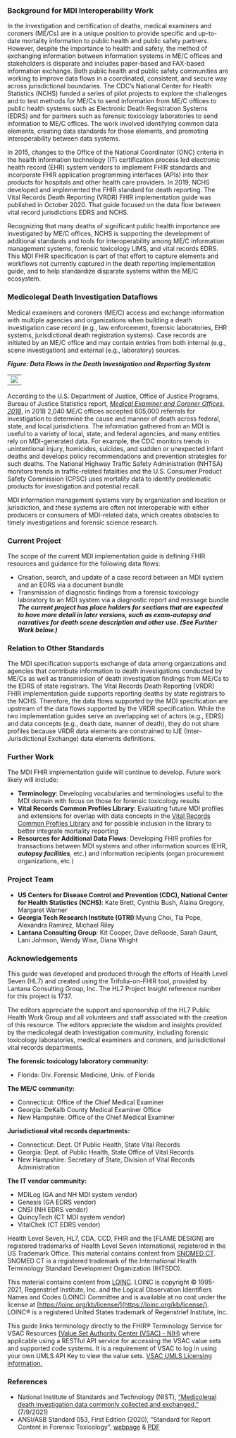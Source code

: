 ### Background for MDI Interoperability Work
In the investigation and certification of deaths, medical examiners and coroners (ME/Cs) are in a unique position to provide specific and up-to-date mortality information to public health and public safety partners. However, despite the importance to health and safety, the method of exchanging information between information systems in ME/C offices and stakeholders is disparate and includes paper-based and FAX-based information exchange. Both public health and public safety communities are working to improve data flows in a coordinated, consistent, and secure way across jurisdictional boundaries. The CDC’s National Center for Health Statistics (NCHS) funded a series of pilot projects to explore the challenges and to test methods for ME/Cs to send information from ME/C offices to public health systems such as Electronic Death Registration Systems (EDRS) and for partners such as forensic toxicology laboratories to send information to ME/C offices. The work involved identifying common data elements, creating data standards for those elements, and promoting interoperability between data systems.

In 2015, changes to the Office of the National Coordinator (ONC) criteria in the health information technology (IT) certification process led electronic health record (EHR) system vendors to implement FHIR standards and incorporate FHIR application programming interfaces (APIs) into their products for hospitals and other health care providers. In 2019, NCHS developed and implemented the FHIR standard for death reporting. The Vital Records Death Reporting (VRDR) FHIR implementation guide was published in October 2020. That guide focused on the data flow between vital record jurisdictions EDRS and NCHS.

Recognizing that many deaths of significant public health importance are investigated by ME/C offices, NCHS is supporting the development of additional standards and tools for interoperability among ME/C information management systems, forensic toxicology LIMS, and vital records EDRS. This MDI FHIR specification is part of that effort to capture elements and workflows not currently captured in the death reporting implementation guide, and to help standardize disparate systems within the ME/C ecosystem. 

### Medicolegal Death Investigation Dataflows
Medical examiners and coroners (ME/C) access and exchange information with multiple agencies and organizations when building a death investigation case record (e.g., law enforcement, forensic laboratories, EHR systems, jurisdictional death registration systems). Case records are initiated by an ME/C office and may contain entries from both internal (e.g., scene investigation) and external (e.g., laboratory) sources.

***Figure: Data Flows in the Death Investigation and Reporting System***
<table><tr><td><img src="IG-image-MDI-data-flows-8-22.png" /></td></tr></table>


According to the U.S. Department of Justice, Office of Justice Programs, Bureau of Justice Statistics report, [*Medical Examiner and Coroner Offices, 2018*](https://bjs.ojp.gov/content/pub/pdf/meco18.pdf), in 2018 2,040 ME/C offices accepted 605,000 referrals for investigation to determine the cause and manner of death across federal, state, and local jurisdictions. The information gathered from an MDI is useful to a variety of local, state, and federal agencies, and many entities rely on MDI-generated data. For example, the CDC monitors trends in unintentional injury, homicides, suicides, and sudden or unexpected infant deaths and develops policy recommendations and prevention strategies for such deaths. The National Highway Traffic Safety Administration (NHTSA) monitors trends in traffic-related fatalities and the U.S. Consumer Product Safety Commission (CPSC) uses mortality data to identify problematic products for investigation and potential recall.

MDI information management systems vary by organization and location or jurisdiction, and these systems are often not interoperable with either producers or consumers of MDI-related data, which creates obstacles to timely investigations and forensic science research.

### Current Project
The scope of the current MDI implementation guide is defining FHIR resources and guidance for the following data flows:
* Creation, search, and update of a case record between an MDI system and an EDRS via a document bundle
* Transmission of diagnostic findings from a forensic toxicology laboratory to an MDI system via a diagnostic report and message bundle
***The current project has place holders for sections that are expected to have more detail in later versions, such as exam-autopsy and narratives for death scene description and other use. (See Further Work below.)***

### Relation to Other Standards
The MDI specification supports exchange of data among organizations and agencies that contribute information to death investigations conducted by ME/Cs as well as transmission of death investigation findings from ME/Cs to the EDRS of state registrars. The Vital Records Death Reporting (VRDR) FHIR implementation guide supports reporting deaths by state registrars to the NCHS. Therefore, the data flows supported by the MDI specification are upstream of the data flows supported by the VRDR specification. While the two implementation guides serve an overlapping set of actors (e.g., EDRS) and data concepts (e.g., death date, manner of death), they do not share profiles because VRDR data elements are constrained to IJE (Inter-Jurisdictional Exchange) data elements definitions.

### Further Work
The MDI FHIR implementation guide will continue to develop. Future work likely will include:
* **Terminology**: Developing vocabularies and terminologies useful to the MDI domain with focus on those for forensic toxicology results 
* **Vital Records Common Profiles Library**: Evaluating future MDI profiles and extensions for overlap with data concepts in the [Vital Records Common Profiles Library](http://hl7.org/fhir/us/vr-common-library/) and for possible inclusion in the library to better integrate mortality reporting
* **Resources for Additional Data Flows**: Developing FHIR profiles for transactions between MDI systems and other information sources (EHR, ***autopsy facilities***, etc.) and information recipients (organ procurement organizations, etc.)

### Project Team
* **US Centers for Disease Control and Prevention (CDC), National Center for Health Statistics (NCHS)**: Kate Brett, Cynthia Bush, Alaina Gregory, Margaret Warner
* **Georgia Tech Research Institute (GTRI)**:Myung Choi, Tia Pope, Alexandra Ramirez, Michael Riley 
* **Lantana Consulting Group**: Kit Cooper, Dave deRoode, Sarah Gaunt, Lani Johnson, Wendy Wise, Diana Wright

### Acknowledgements
This guide was developed and produced through the efforts of Health Level Seven (HL7) and created using the Trifolia-on-FHIR tool, provided by Lantana Consulting Group, Inc. The HL7 Project Insight reference number for this project is 1737.

The editors appreciate the support and sponsorship of the HL7 Public Health Work Group and all volunteers and staff associated with the creation of this resource. The editors appreciate the wisdom and insights provided by the medicolegal death investigation community, including forensic toxicology laboratories, medical examiners and coroners, and jurisdictional vital records departments.

**The forensic toxicology laboratory community:**
* Florida: Div. Forensic Medicine, Univ. of Florida

**The ME/C community:**
* Connecticut: Office of the Chief Medical Examiner
* Georgia: DeKalb County Medical Examiner Office
* New Hampshire: Office of the Chief Medical Examiner

**Jurisdictional vital records departments:**
* Connecticut: Dept. Of Public Health, State Vital Records 
* Georgia: Dept. of Public Health, State Office of Vital Records
* New Hampshire: Secretary of State, Division of Vital Records Administration

**The IT vendor community:**
* MDILog (GA and NH MDI system vendor)
* Genesis (GA EDRS vendor)
* CNSI (NH EDRS vendor)
* QuincyTech (CT MDI system vendor)
* VitalChek (CT EDRS vendor)

Health Level Seven, HL7, CDA, CCD, FHIR and the [FLAME DESIGN] are registered trademarks of Health Level Seven International, registered in the US Trademark Office.
This material contains content from [SNOMED CT](http://www.ihtsdo.org/snomed-ct/). SNOMED CT is a registered trademark of the International Health Terminology Standard Development Organization (IHTSDO).

This material contains content from [LOINC](http://loinc.org). LOINC is copyright © 1995-2021, Regenstrief Institute, Inc. and the Logical Observation Identifiers Names and Codes (LOINC) Committee and is available at no cost under the license at [https://loinc.org/kb/license/](https://loinc.org/kb/license/). LOINC® is a registered United States trademark of Regenstrief Institute, Inc.

This guide links terminology directly to the FHIR® Terminology Service for VSAC Resources [(Value Set Authority Center (VSAC) - NIH)](https://vsac.nlm.nih.gov/) where applicable using a RESTful API service for accessing the VSAC value sets and supported code systems. It is a requirement of VSAC to log in using your own UMLS API Key to view the value sets. [VSAC UMLS Licensing information.](https://www.nlm.nih.gov/vsac/support/usingvsac/requestumlslicense.html)

### References
* National Institute of Standards and Technology (NIST), [“Medicolegal death investigation data commonly collected and exchanged,”](https://www.nist.gov/system/files/documents/2021/07/14/MDI%20data%20commonly%20collected%20and%20exchanged_REFERENCE_07092021_0.pdf) (7/9/2021)
* ANSI/ASB Standard 053, First Edition (2020), “Standard for Report Content in Forensic Toxicology”, [webpage](https://www.aafs.org/asb-standard/standard-report-content-forensic-toxicology) & [PDF](https://www.aafs.org/sites/default/files/media/documents/053_Std_e1.pdf)
